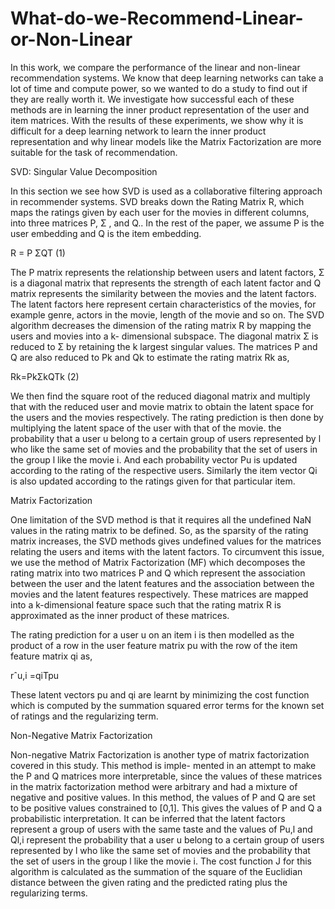 # What-do-we-Recommend-Linear-or-Non-Linear

In this work, we compare the performance of the linear and non-linear recommendation systems. We know that deep learning networks can take a lot of time and compute power, so we wanted to do a study to find out if they are really worth it. We investigate how successful each of these methods are in learning the inner product representation of the user and item matrices. With the results of these experiments, we show why it is difficult for a deep learning network to learn the inner product representation and why linear models like the Matrix Factorization are more suitable for the task of recommendation.

SVD: Singular Value Decomposition

In this section we see how SVD is used as a collaborative filtering approach in recommender systems. SVD breaks down the Rating Matrix R, which maps the ratings given by each user for the movies in different columns, into three matrices P, Σ , and Q.. In the rest of the paper, we assume P is the user embedding and Q is the item embedding.

R = P ΣQT (1)

The P matrix represents the relationship between users and latent factors, Σ is a diagonal matrix that represents the strength of each latent factor and Q matrix represents the similarity between the movies and the latent factors. The latent factors here represent certain characteristics of the movies, for example genre, actors in the movie, length of the movie and so on. The SVD algorithm decreases the dimension of the rating matrix R by mapping the users and movies into a k- dimensional subspace. The diagonal matrix Σ is reduced to Σ by retaining the k largest singular values. The matrices P and Q are also reduced to Pk and Qk to estimate the rating matrix Rk as,

Rk=PkΣkQTk (2)

We then find the square root of the reduced diagonal matrix and multiply that with the reduced user and movie matrix to obtain the latent space for the users and the movies respectively. The rating prediction is then done by multiplying the latent space of the user with that of the movie.
the probability that a user u belong to a certain group of users represented by l who like the same set of movies and the probability that the set of users in the group l like the movie i. And each probability vector Pu is updated according to the rating of the respective users. Similarly the item vector Qi is also updated according to the ratings given for that particular item. 

Matrix Factorization

One limitation of the SVD method is that it requires all the undefined NaN values in the rating matrix to be defined. So, as the sparsity of the rating matrix increases, the SVD methods gives undefined values for the matrices relating the users and items with the latent factors. To circumvent this issue, we use the method of Matrix Factorization (MF) which decomposes the rating matrix into two matrices P and Q which represent the association between the user and the latent features and the association between the movies and the latent features respectively. These matrices are mapped into a k-dimensional feature space such that the rating matrix R is approximated as the inner product of these matrices.

 The rating prediction for a user u on an item i is then modelled as the product of a row in the user feature matrix pu with the row of the item feature matrix qi as,
 
rˆu,i =qiTpu

These latent vectors pu and qi are learnt by minimizing the cost function which is computed by the summation squared error terms for the known set of ratings and the regularizing term.

Non-Negative Matrix Factorization

Non-negative Matrix Factorization is another type of matrix factorization covered in this study. This method is imple- mented in an attempt to make the P and Q matrices more interpretable, since the values of these matrices in the matrix factorization method were arbitrary and had a mixture of negative and positive values. In this method, the values of P and Q are set to be positive values constrained to [0,1]. This gives the values of P and Q a probabilistic interpretation. It can be inferred that the latent factors represent a group of users with the same taste and the values of Pu,l and Ql,i represent the probability that a user u belong to a certain group of users represented by l who like the same set of movies and the probability that the set of users in the group l like the movie i. The cost function J for this algorithm is calculated as the summation of the square of the Euclidian distance between the given rating and the predicted rating plus the regularizing terms.

